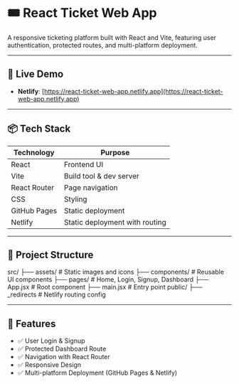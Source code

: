 # 🎟️ React Ticket Web App

A responsive ticketing platform built with React and Vite, featuring user authentication, protected routes, and multi-platform deployment.

---

## 🚀 Live Demo

- **Netlify**: [https://react-ticket-web-app.netlify.app](https://react-ticket-web-app.netlify.app)

---

## 📦 Tech Stack

| Technology     | Purpose                          |
|----------------|----------------------------------|
| React          | Frontend UI                      |
| Vite           | Build tool & dev server          |
| React Router   | Page navigation                  |
| CSS            | Styling                          |
| GitHub Pages   | Static deployment                |
| Netlify        | Static deployment with routing   |

---

## 🧱 Project Structure

src/ ├── assets/ # Static images and icons ├── components/ # Reusable UI components ├── pages/ # Home, Login, Signup, Dashboard ├── App.jsx # Root component ├── main.jsx # Entry point public/ ├── _redirects # Netlify routing config


---

## 🔐 Features

- ✅ User Login & Signup
- ✅ Protected Dashboard Route
- ✅ Navigation with React Router
- ✅ Responsive Design
- ✅ Multi-platform Deployment (GitHub Pages & Netlify)
